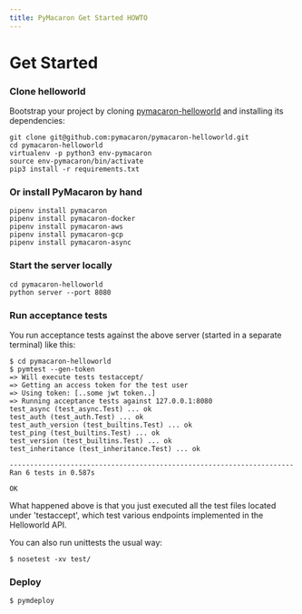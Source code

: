 ```yaml
---
title: PyMacaron Get Started HOWTO
---
```


Get Started
===========

### Clone helloworld

Bootstrap your project by cloning
[pymacaron-helloworld](https://github.com/pymacaron/pymacaron-helloworld) and
installing its dependencies:

```shell
git clone git@github.com:pymacaron/pymacaron-helloworld.git
cd pymacaron-helloworld
virtualenv -p python3 env-pymacaron
source env-pymacaron/bin/activate
pip3 install -r requirements.txt
```

### Or install PyMacaron by hand

```shell
pipenv install pymacaron
pipenv install pymacaron-docker
pipenv install pymacaron-aws
pipenv install pymacaron-gcp
pipenv install pymacaron-async
```

### Start the server locally

```shell
cd pymacaron-helloworld
python server --port 8080
```

### Run acceptance tests

You run acceptance tests against the above server (started in a separate
terminal) like this:

```shell
$ cd pymacaron-helloworld
$ pymtest --gen-token
=> Will execute tests testaccept/
=> Getting an access token for the test user
=> Using token: [..some jwt token..]
=> Running acceptance tests against 127.0.0.1:8080
test_async (test_async.Test) ... ok
test_auth (test_auth.Test) ... ok
test_auth_version (test_builtins.Test) ... ok
test_ping (test_builtins.Test) ... ok
test_version (test_builtins.Test) ... ok
test_inheritance (test_inheritance.Test) ... ok

----------------------------------------------------------------------
Ran 6 tests in 0.587s

OK
```

What happened above is that you just executed all the test files located under 'testaccept',
which test various endpoints implemented in the Helloworld API.

You can also run unittests the usual way:

```shell
$ nosetest -xv test/
```

### Deploy

```shell
$ pymdeploy
```
